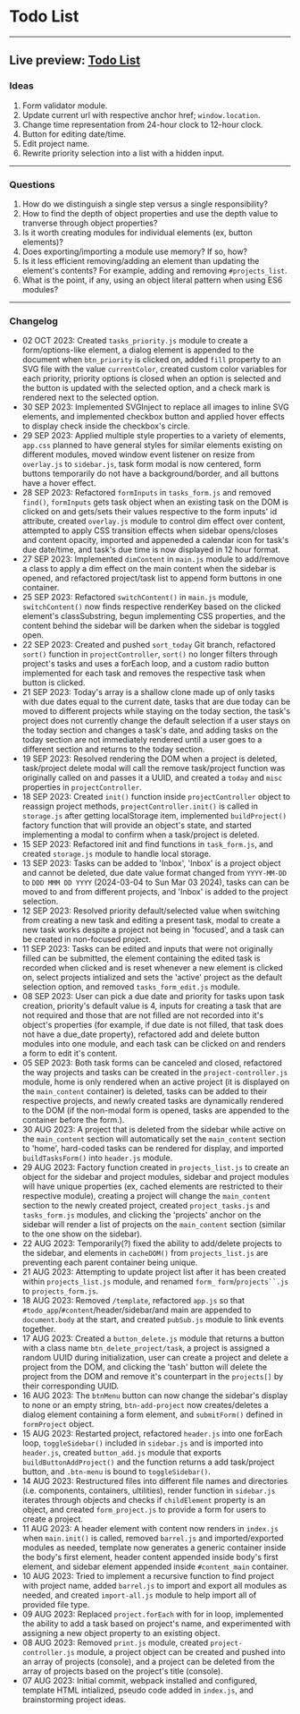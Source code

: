 # Todo List
---
Live preview: [Todo List](https://mikeycos.github.io/theOdinProject/javaScript/projects/todo-list/dist)
---
### Ideas
1. Form validator module.  
2. Update current url with respective anchor href; `window.location`.
3. Change time representation from 24-hour clock to 12-hour clock.
4. Button for editing date/time.
5. Edit project name.
6. Rewrite priority selection into a list with a hidden input.
---
### Questions
1. How do we distinguish a single step versus a single responsibility?
2. How to find the depth of object properties and use the depth value to tranverse through object properties?
3. Is it worth creating modules for individual elements (ex, button elements)?
4. Does exporting/importing a module use memory? If so, how?
5. Is it less efficient removing/adding an element than updating the element's contents? For example, adding and removing `#projects_list`.  
6. What is the point, if any, using an object literal pattern when using ES6 modules?
---
### Changelog
- 02 OCT 2023: Created `tasks_priority.js` module to create a form/options-like element, a dialog element is appended to the document when `btn_priority` is clicked on, added `fill` property to an SVG file with the value `currentColor`, created custom color variables for each priority, priority options is closed when an option is selected and the button is updated with the selected option, and a check mark is rendered next to the selected option.  
- 30 SEP 2023: Implemented SVGInject to replace all images to inline SVG elements, and implemented checkbox button and applied hover effects to display check inside the checkbox's circle.  
- 29 SEP 2023: Applied multiple style properties to a variety of elements, `app.css` planned to have general styles for similar elements existing on different modules, moved window event listener on resize from `overlay.js` to `sidebar.js`, task form modal is now centered, form buttons temporarily do not have a background/border, and all buttons have a hover effect.  
- 28 SEP 2023: Refactored `formInputs` in `tasks_form.js` and removed `find()`, `formInputs` gets task object when an existing task on the DOM is clicked on and gets/sets their values respective to the form inputs' id attribute, created `overlay.js` module to control dim effect over content, attempted to apply CSS transition effects when sidebar opens/closes and content opacity, imported and appeneded a calendar icon for task's due date/time, and task's due time is now displayed in 12 hour format.  
- 27 SEP 2023: Implemented `dimContent` in `main.js` module to add/remove a class to apply a dim effect on the main content when the sidebar is opened, and refactored project/task list to append form buttons in one container.  
- 25 SEP 2023: Refactored `switchContent()` in `main.js` module, `switchContent()` now finds respective renderKey based on the clicked element's classSubstring, begun implementing CSS properties, and the content behind the sidebar will be darken when the sidebar is toggled open.  
- 22 SEP 2023: Created and pushed `sort_today` Git branch, refactored `sort()` function in `projectController`, `sort()` no longer filters through project's tasks and uses a forEach loop, and a custom radio button implemented for each task and removes the respective task when button is clicked.  
- 21 SEP 2023: Today's array is a shallow clone made up of only tasks with due dates equal to the current date, tasks that are due today can be moved to different projects while staying on the today section, the task's project does not currently change the default selection if a user stays on the today section and changes a task's date, and adding tasks on the today section are not immediately rendered until a user goes to a different section and returns to the today section.  
- 19 SEP 2023: Resolved rendering the DOM when a project is deleted, task/project delete modal will call the remove task/project function was originally called on and passes it a UUID, and created a `today` and `misc` properties in `projectController`.  
- 18 SEP 2023: Created `init()` function inside `projectController` object to reassign project methods, `projectController.init()` is called in `storage.js` after getting localStorage item, implemented `buildProject()` factory function that will provide an object's state, and started implementing a modal to confirm when a task/project is deleted.  
- 15 SEP 2023: Refactored init and find functions in `task_form.js`, and created `storage.js` module to handle local storage.  
- 13 SEP 2023: Tasks can be added to 'Inbox', 'Inbox' is a project object and cannot be deleted, due date value format changed from `YYYY-MM-DD` to `DDD MMM DD YYYY` (2024-03-04 to Sun Mar 03 2024), tasks can can be moved to and from different projects, and 'Inbox' is added to the project selection.  
- 12 SEP 2023: Resolved priority default/selected value when switching from creating a new task and editing a present task, modal to create a new task works despite a project not being in 'focused', and a task can be created in non-focused project.  
- 11 SEP 2023: Tasks can be edited and inputs that were not originally filled can be submitted, the element containing the edited task is recorded when clicked and is reset whenever a new element is clicked on, select projects intialized and sets the 'active' project as the default selection option, and removed `tasks_form_edit.js` module.  
- 08 SEP 2023: User can pick a due date and priority for tasks upon task creation, priority's default value is 4, inputs for creating a task that are not required and those that are not filled are not recorded into it's object's properties (for example, if due date is not filled, that task does not have a due_date property), refactored add and delete button modules into one module, and each task can be clicked on and renders a form to edit it's content.  
- 05 SEP 2023: Both task forms can be canceled and closed, refactored the way projects and tasks can be created in the `project-controller.js` module, home is only rendered when an active project (it is displayed on the `main_content` container) is deleted, tasks can be added to their respective projects, and newly created tasks are dynamically rendered to the DOM (if the non-modal form is opened, tasks are appended to the container before the form.).  
- 30 AUG 2023: A project that is deleted from the sidebar while active on the `main_content` section will automatically set the `main_content` section to 'home', hard-coded tasks can be rendered for display, and imported `buildTasksForm()` into `header.js` module.
- 29 AUG 2023: Factory function created in `projects_list.js` to create an object for the sidebar and project modules, sidebar and project modules will have unique properties (ex, cached elements are restricted to their respective module), creating a project will change the `main_content` section to the newly created project, created `project_tasks.js` and `tasks_form.js` modules, and clicking the 'projects' anchor on the sidebar will render a list of projects on the `main_content` section (similar to the one show on the sidebar).  
- 22 AUG 2023: Temporarily(?) fixed the ability to add/delete projects to the sidebar, and elements in `cacheDOM()` from `projects_list.js` are preventing each parent container being unique.  
- 21 AUG 2023: Attempting to update project list after it has been created within `projects_list.js` module, and renamed `form_` `form`/`projects``.js` to `projects_form.js`.  
- 18 AUG 2023: Removed `/template`, refactored `app.js` so that `#todo_app`/`#content`/header/sidebar/and main are appended to `document.body` at the start, and created `pubSub.js` module to link events together.  
- 17 AUG 2023: Created a `button_delete.js` module that returns a button with a class name `btn_delete_project/task`, a project is assigned a random UUID during initialization, user can create a project and delete a project from the DOM, and clicking the 'tash' button will delete the project from the DOM and remove it's counterpart in the `projects[]` by their corresponding UUID.  
- 16 AUG 2023: The `btnMenu` button can now change the sidebar's display to none or an empty string, `btn-add-project` now creates/deletes a dialog element containing a form element, and `submitForm()` defined in `formProject` object.  
- 15 AUG 2023: Restarted project, refactored `header.js` into one forEach loop, `toggleSidebar()` included in `sidebar.js` and is imported into `header.js`, created `button_add.js` module that exports `buildButtonAddProject()` and the function returns a add task/project button, and `.btn-menu` is bound to `toggleSidebar()`.  
- 14 AUG 2023: Restructured files into different file names and directories (i.e. components, containers, ultilities), render function in `sidebar.js` iterates through objects and checks if `childElement` property is an object, and created `form_project.js` to provide a form for users to create a project.
- 11 AUG 2023: A header element with content now renders in `index.js` when `main.init()` is called, removed `barrel.js` and imported/exported modules as needed, template now generates a generic container inside the body's first element, header content appended inside body's first element, and sidebar element appended inside `#content_main` container.  
- 10 AUG 2023: Tried to implement a recursive function to find project with project name, added `barrel.js` to import and export all modules as needed, and created `import-all.js` module to help import all of provided file type.  
- 09 AUG 2023: Replaced `project.forEach` with for in loop, implemented the ability to add a task based on project's name, and experimented with assigning a new object property to an existing object.  
- 08 AUG 2023: Removed `print.js` module, created `project-controller.js` module, a project object can be created and pushed into an array of projects (console), and a project can be deleted from the array of projects based on the project's title (console).  
- 07 AUG 2023: Initial commit, webpack installed and configured, template HTML intialized, pseudo code added in `index.js`, and brainstorming project ideas.  
